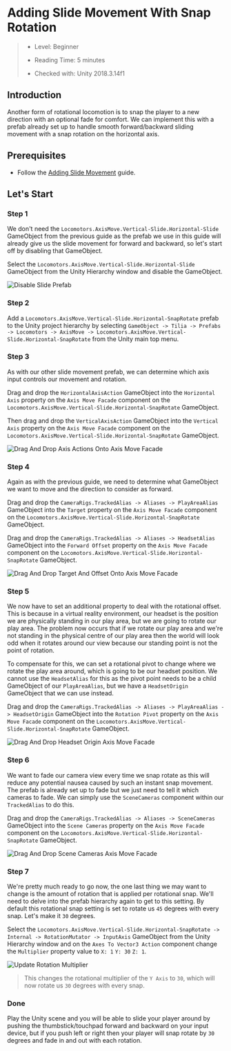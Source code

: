 # Adding Slide Movement With Snap Rotation

> * Level: Beginner
>
> * Reading Time: 5 minutes
>
> * Checked with: Unity 2018.3.14f1

## Introduction

Another form of rotational locomotion is to snap the player to a new direction with an optional fade for comfort. We can implement this with a prefab already set up to handle smooth forward/backward sliding movement with a snap rotation on the horizontal axis.

## Prerequisites

* Follow the [Adding Slide Movement] guide.

## Let's Start

### Step 1

We don't need the `Locomotors.AxisMove.Vertical-Slide.Horizontal-Slide` GameObject from the previous guide as the prefab we use in this guide will already give us the slide movement for forward and backward, so let's start off by disabling that GameObject.

Select the `Locomotors.AxisMove.Vertical-Slide.Horizontal-Slide` GameObject from the Unity Hierarchy window and disable the GameObject.

![Disable Slide Prefab](assets/images/DisableSlidePrefab.png)

### Step 2

Add a `Locomotors.AxisMove.Vertical-Slide.Horizontal-SnapRotate` prefab to the Unity project hierarchy by selecting `GameObject -> Tilia -> Prefabs -> Locomotors -> AxisMove -> Locomotors.AxisMove.Vertical-Slide.Horizontal-SnapRotate` from the Unity main top menu.

### Step 3

As with our other slide movement prefab, we can determine which axis input controls our movement and rotation.

Drag and drop the `HorizontalAxisAction` GameObject into the `Horizontal Axis` property on the `Axis Move Facade` component on the `Locomotors.AxisMove.Vertical-Slide.Horizontal-SnapRotate` GameObject.

Then drag and drop the `VerticalAxisAction` GameObject into the `Vertical Axis` property on the `Axis Move Facade` component on the `Locomotors.AxisMove.Vertical-Slide.Horizontal-SnapRotate` GameObject.

![Drag And Drop Axis Actions Onto Axis Move Facade](assets/images/DragAndDropAxisActionsOntoAxisMoveFacade.png)

### Step 4

Again as with the previous guide, we need to determine what GameObject we want to move and the direction to consider as forward.

Drag and drop the `CameraRigs.TrackedAlias -> Aliases -> PlayAreaAlias` GameObject into the `Target` property on the `Axis Move Facade` component on the `Locomotors.AxisMove.Vertical-Slide.Horizontal-SnapRotate` GameObject.

Drag and drop the `CameraRigs.TrackedAlias -> Aliases -> HeadsetAlias` GameObject into the `Forward Offset` property on the `Axis Move Facade` component on the `Locomotors.AxisMove.Vertical-Slide.Horizontal-SnapRotate` GameObject.

![Drag And Drop Target And Offset Onto Axis Move Facade](assets/images/DragAndDropTargetAndOffsetOntoAxisMoveFacade.png)

### Step 5

We now have to set an additional property to deal with the rotational offset. This is because in a virtual reality environment, our headset is the position we are physically standing in our play area, but we are going to rotate our play area. The problem now occurs that if we rotate our play area and we're not standing in the physical centre of our play area then the world will look odd when it rotates around our view because our standing point is not the point of rotation.

To compensate for this, we can set a rotational pivot to change where we rotate the play area around, which is going to be our headset position. We cannot use the `HeadsetAlias` for this as the pivot point needs to be a child GameObject of our `PlayAreaAlias`, but we have a `HeadsetOrigin` GameObject that we can use instead.

Drag and drop the `CameraRigs.TrackedAlias -> Aliases -> PlayAreaAlias -> HeadsetOrigin` GameObject into the `Rotation Pivot` property on the `Axis Move Facade` component on the `Locomotors.AxisMove.Vertical-Slide.Horizontal-SnapRotate` GameObject.

![Drag And Drop Headset Origin Axis Move Facade](assets/images/DragAndDropHeadsetOriginAxisMoveFacade.png)

### Step 6

We want to fade our camera view every time we snap rotate as this will reduce any potential nausea caused by such an instant snap movement. The prefab is already set up to fade but we just need to tell it which cameras to fade. We can simply use the `SceneCameras` component within our `TrackedAlias` to do this.

Drag and drop the `CameraRigs.TrackedAlias -> Aliases -> SceneCameras` GameObject into the `Scene Cameras` property on the `Axis Move Facade` component on the `Locomotors.AxisMove.Vertical-Slide.Horizontal-SnapRotate` GameObject.

![Drag And Drop Scene Cameras Axis Move Facade](assets/images/DragAndDropSceneCamerasAxisMoveFacade.png)

### Step 7

We're pretty much ready to go now, the one last thing we may want to change is the amount of rotation that is applied per rotational snap. We'll need to delve into the prefab hierarchy again to get to this setting. By default this rotational snap setting is set to rotate us `45` degrees with every snap. Let's make it `30` degrees.

Select the `Locomotors.AxisMove.Vertical-Slide.Horizontal-SnapRotate -> Internal -> RotationMutator -> InputAxis` GameObject from the Unity Hierarchy window and on the `Axes To Vector3 Action` component change the `Multiplier` property value to `X: 1` `Y: 30` `Z: 1`.

![Update Rotation Multiplier](assets/images/UpdateRotationMultiplier.png)

> This changes the rotational multiplier of the `Y Axis` to `30`, which will now rotate us `30` degrees with every snap.

### Done

Play the Unity scene and you will be able to slide your player around by pushing the thumbstick/touchpad forward and backward on your input device, but if you push left or right then your player will snap rotate by `30` degrees and fade in and out with each rotation.

[Adding Slide Movement]: ../AddingSlideMovement/README.md